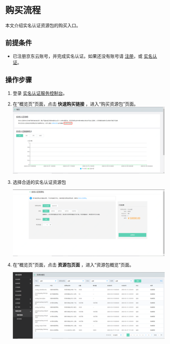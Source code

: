 # 购买流程

本文介绍实名认证资源包的购买入口。

## 前提条件

- 已注册京东云账号，并完成实名认证。如果还没有账号请 [注册](https://accounts.jdcloud.com/p/regPage?source=jdcloud&ReturnUrl=//uc.jdcloud.com/passport/complete?returnUrl=http://uc.jdcloud.com/redirect/loginRouter?returnUrl=https%3A%2F%2Fwww.jdcloud.com%2Fhelp%2Fdetail%2F734%2FisCatalog%2F1)，或 [实名认证](https://uc.jdcloud.com/account/certify)。

## 操作步骤

1. 登录 [实名认证服务控制台](https://cloudauth-console.jdcloud.com/auth)。

2. 在“概览页”页面，点击 **快速购买链接** ，进入“购买资源包”页面。 
   ![资源包快速购买](/image/Real-name-Authentication/资源包快速购买.png)

3. 选择合适的实名认证资源包

   ![购买资源包](/image/Real-name-Authentication/购买资源包.png)

4. 在“概览页”页面，点击 **资源包页面** ，进入“资源包概览”页面。 

   ![资源包概览](/image/Real-name-Authentication/资源包概览.png)

